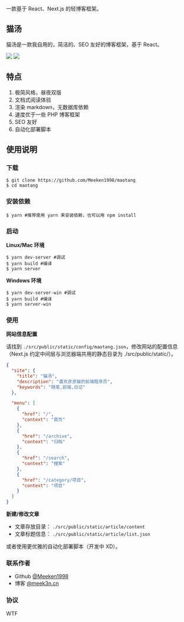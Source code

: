 一款基于 React、Next.js 的轻博客框架。

## 猫汤

猫汤是一款我自用的，简洁的、SEO 友好的博客框架，基于 React。

[![][1]](https://github.com/Meeken1998/maotang)
[![][2]](https://maotang.meek3n.cn)

## 特点

1. 极简风格，昼夜双版
2. 文档式阅读体验
3. 渲染 markdown，无数据库依赖
4. 速度优于一些 PHP 博客框架
5. SEO 友好
6. 自动化部署脚本

## 使用说明

### 下载

```shell
$ git clone https://github.com/Meeken1998/maotang
$ cd maotang
```

### 安装依赖

```shell
$ yarn #推荐使用 yarn 来安装依赖，也可以用 npm install
```

### 启动

**Linux/Mac 环境**

```shell
$ yarn dev-server #调试
$ yarn build #编译
$ yarn server
```

**Windows 环境**

```shell
$ yarn dev-server-win #调试
$ yarn build #编译
$ yarn server-win
```

### 使用

**网站信息配置**

请找到 `./src/public/static/config/maotang.json`，修改网站的配置信息（Next.js 约定中间层与浏览器端共用的静态目录为 ./src/public/static/）。

```json
{
  "site": {
    "title": "猫汤",
    "description": "喜欢彦彦猫的前端程序员",
    "keywords": "随笔,前端,日记"
  },

  "menu": [
    {
      "href": "/",
      "context": "首页"
    },
    {
      "href": "/archive",
      "context": "归档"
    },
    {
      "href": "/search",
      "context": "搜索"
    },
    {
      "href": "/category/项目",
      "context": "项目"
    }
  ]
}
```

**新建/修改文章**

- 文章存放目录： `./src/public/static/article/content`
- 文章标题信息： `./src/public/static/article/list.json`

或者使用更优雅的自动化部署脚本（开发中 XD）。

### 联系作者

- Github [@Meeken1998](https://github.com/Meeken1998)
- 博客 [@meek3n.cn](https://meek3n.cn)

### 协议

WTF

[1]: https://img.shields.io/github/license/meeken1998/maotang
[2]: https://img.shields.io/badge/site-%E6%BC%94%E7%A4%BA-red
